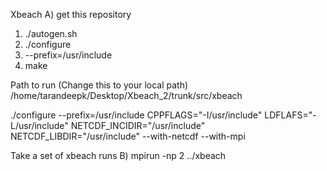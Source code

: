 Xbeach
A) get this repository 

1) ./autogen.sh
2) ./configure 
3) --prefix=/usr/include
4) make

Path to run
(Change this to your local path)
/home/tarandeepk/Desktop/Xbeach_2/trunk/src/xbeach

./configure --prefix=/usr/include CPPFLAGS="-I/usr/include" LDFLAFS="-L/usr/include" NETCDF_INCIDIR="/usr/include" NETCDF_LIBDIR="/usr/include" --with-netcdf --with-mpi


Take a set of xbeach runs 
B)  mpirun -np 2 ../xbeach
